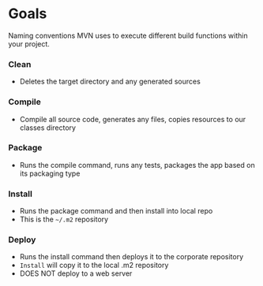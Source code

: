 # Goals

Naming conventions MVN uses to execute different build functions within your project.

### Clean
- Deletes the target directory and any generated sources

### Compile
- Compile all source code, generates any files, copies resources to our classes directory

### Package
- Runs the compile command, runs any tests, packages the app based on its packaging type

### Install
- Runs the package command and then install into local repo
- This is the `~/.m2` repository

### Deploy
- Runs the install command then deploys it to the corporate repository
- `Install` will copy it to the local .m2 repository
- DOES NOT deploy to a web server
